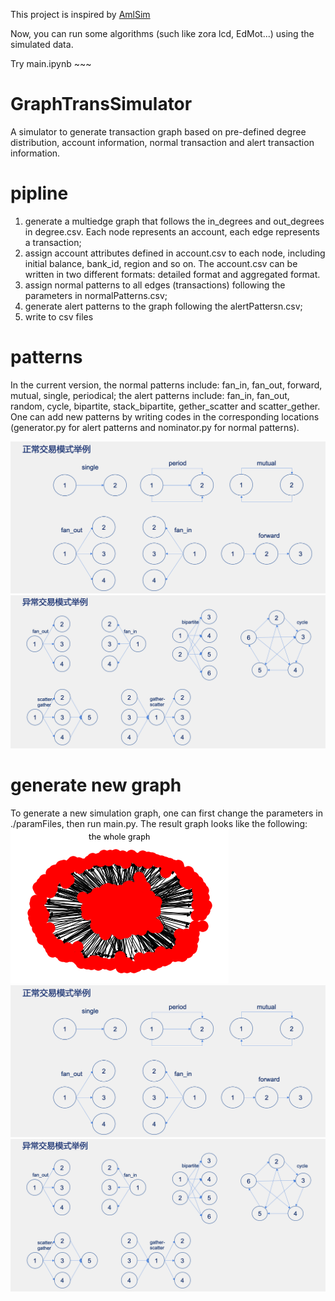This project is inspired by [AmlSim](https://github.com/IBM/AMLSim)

Now, you can run some algorithms (such like zora lcd, EdMot...) using the simulated data. 

Try main.ipynb ~~~

# GraphTransSimulator
A simulator to generate transaction graph based on pre-defined degree distribution, account information, normal transaction and alert transaction information.


# pipline
1. generate a multiedge graph that follows the in\_degrees and out\_degrees in degree.csv. Each node represents an account, each edge represents a transaction;
2. assign account attributes defined in account.csv to each node, including initial balance, bank_id, region and so on. The account.csv can be written in two different formats: detailed format and aggregated format.
3. assign normal patterns to all edges (transactions) following the parameters in normalPatterns.csv;
4. generate alert patterns to the graph following the alertPattersn.csv;
5. write to csv files

# patterns
In the current version, the normal patterns include: fan\_in, fan\_out, forward, mutual, single, periodical; the alert patterns include: fan\_in, fan_out, random, cycle, bipartite, stack\_bipartite, gether_scatter and scatter\_gether.
One can add new patterns by writing codes in the corresponding locations (generator.py for alert patterns and nominator.py for normal patterns).

![image](https://github.com/blackbean001/GraphTranSimulator/blob/main/pics/normalPatterns.png)
![image](https://github.com/blackbean001/GraphTranSimulator/blob/main/pics/alertPatterns.png)

# generate new graph
To generate a new simulation graph, one can first change the parameters in ./paramFiles, then run main.py.
The result graph looks like the following:
![image](https://github.com/blackbean001/GraphTranSimulator/blob/main/pics/outputgraph.png)
![image](https://github.com/blackbean001/GraphTranSimulator/blob/main/pics/normalpatterns.png)
![image](https://github.com/blackbean001/GraphTranSimulator/blob/main/pics/alertpatterns.png)

